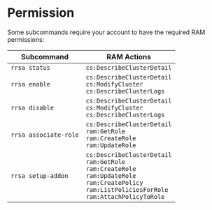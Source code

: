 # Permission

Some subcommands require your account to have the required RAM permissions:

| Subcommand            | RAM Actions                                                                                                                                                       |
|-----------------------|-------------------------------------------------------------------------------------------------------------------------------------------------------------------|
| `rrsa status`         | `cs:DescribeClusterDetail`                                                                                                                                        |
| `rrsa enable`         | `cs:DescribeClusterDetail` <br/> `cs:ModifyCluster` <br/> `cs:DescribeClusterLogs`                                                                                |
| `rrsa disable`        | `cs:DescribeClusterDetail` <br/> `cs:ModifyCluster` <br/> `cs:DescribeClusterLogs`                                                                                |
| `rrsa associate-role` | `cs:DescribeClusterDetail` <br/> `ram:GetRole` <br/> `ram:CreateRole` <br/> `ram:UpdateRole`                                                                      |
| `rrsa setup-addon`    | `cs:DescribeClusterDetail` <br/> `ram:GetRole` <br/> `ram:CreateRole` <br/> `ram:UpdateRole` <br/> `ram:CreatePolicy` <br/> `ram:ListPoliciesForRole` <br/> `ram:AttachPolicyToRole` |
